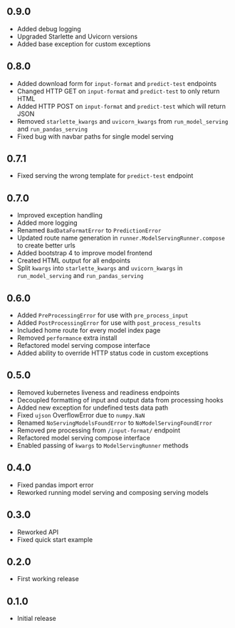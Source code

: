 ## 0.9.0
* Added debug logging
* Upgraded Starlette and Uvicorn versions
* Added base exception for custom exceptions

## 0.8.0
* Added download form for `input-format` and `predict-test` endpoints
* Changed HTTP GET on `input-format` and `predict-test` to only return HTML
* Added HTTP POST on `input-format` and `predict-test` which will return JSON
* Removed `starlette_kwargs` and `uvicorn_kwargs` from `run_model_serving` and
`run_pandas_serving`
* Fixed bug with navbar paths for single model serving

## 0.7.1
* Fixed serving the wrong template for `predict-test` endpoint

## 0.7.0
* Improved exception handling
* Added more logging
* Renamed `BadDataFormatError` to `PredictionError`
* Updated route name generation in `runner.ModelServingRunner.compose` to create
better urls
* Added bootstrap 4 to improve model frontend
* Created HTML output for all endpoints
* Split `kwargs` into `starlette_kwargs` and `uvicorn_kwargs` in `run_model_serving` and
`run_pandas_serving`

## 0.6.0
* Added `PreProcessingError` for use with `pre_process_input`
* Added `PostProcessingError` for use with `post_process_results`
* Included home route for every model index page
* Removed `performance` extra install
* Refactored model serving compose interface
* Added ability to override HTTP status code in custom exceptions

## 0.5.0
* Removed kubernetes liveness and readiness endpoints
* Decoupled formatting of input and output data from processing hooks
* Added new exception for undefined tests data path
* Fixed `ujson` OverflowError due to `numpy.NaN`
* Renamed `NoServingModelsFoundError` to `NoModelServingFoundError`
* Removed pre processing from `/input-format/` endpoint
* Refactored model serving compose interface
* Enabled passing of `kwargs` to `ModelServingRunner` methods

## 0.4.0
* Fixed pandas import error
* Reworked running model serving and composing serving models

## 0.3.0
* Reworked API
* Fixed quick start example

## 0.2.0
* First working release

## 0.1.0
* Initial release